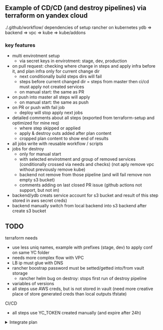 ## Example of CD/CD (and destroy pipelines) via terraform on yandex cloud

./.github/workflow/
dependencies of setup rancher on kubernetes
ydb => backend => vpc => kube => kube/addons

### key features
- multi envirotment setup
  - via secret keys in envirotment: stage, dev, production
- on pull request: checking where change in steps and apply infra before it, and plan infra only for current change dir
  - next conditionally build steps dirs will fail
  - steps before current changed dir = steps from master then ci/cd must apply not created services
  - on manual start: the same as PR
- on push into master all steps will apply
  - on manual start: the same as push
- on PR or push with fail job
  - deploy will stop apply next jobs
- detailed comments about all steps (exported from terraform-setup and optimized for mine req)
  - where step skipped or applied
  - apply & destroy outs added after plan content
  - cropped plan content to show end of results
- all jobs write with reusable workflow / scripts
- jobs for destroy
  - only for manual start
  - with selected envirotment and group of removed services (conditionally crossed via needs and checks)
  (not aply remove vpc without previously remove kube)
  - backend not remove from those pipeline (and will fail remove non empty s3 bucket)
  - comments adding on last closed PR issue (github actions not support, but not im)
- backend/ydb creats service account for s3 bucket and result of this step stored in aws secret creds)
- backend manually switch from local backend into s3 backend after create s3 bucket

## TODO
terraform needs
- use less uniq names, example with prefixes (stage, dev) to apply conf on same YC folder
- needs more complex flow with VPC
- LB ip must glue with DNS
- rancher boostrap password must be setted/getted into/from vault storage
  - rancher helm bug on destroy: stops first run of destroy pipeline
- variables of versions
- all steps use AWS creds, but is not stored in vault (need more creative place of store generated creds than local outputs tfstate)

CI/CD
- all steps use YC_TOKEN created manually (and expire after 24h)

<details>
  <summary>Integrate plan</summary>

Затащить ручной деплой кубера с rancher-ом в terraform
И посмотреть в чём будет разница между azure

`yc config profile activate default`
#https://yandex.cloud/en-ru/docs/tutorials/infrastructure-management/terraform-modules
- `yc iam service-account create --name terraform --folder-name terraform`
- `yc iam service-account list`

#https://yandex.cloud/en-ru/docs/iam/concepts/access-control/roles
- `yc resource-manager folder add-access-binding b1gsjjo950i2c5fs82pe --role admin --subject serviceAccount:aje9em2qi8p37a4lf138`

```
yc iam key create \
  --service-account-id aje9em2qi8p37a4lf138 \
  --folder-name terraform \
  --output key.json
```
=>
```
id: ajej1k719pvku10rc10s
service_account_id: ajeru7bh0mlfqiaulb4e
created_at: "2025-04-16T19:32:48.947714442Z"
key_algorithm: RSA_2048
```

Set up the CLI profile to run operations on behalf of the service account:
То есть, сервисный аккаунт должен иметь cli профиль, чтобы можно было переключаться между пользователями и их токенами
- `yc config profile create terraform`

Profile 'terraform' created and activated
- `yc config profile activate terraform`
- `yc config set service-account-key key.json`
- `yc config set cloud-id b1g4aoclmf5bfpmghgju`
`yc config set folder-id b1gsjjo950i2c5fs82pe`


Это надо проделывать до terraform validate и после изменения main.tf
#по-умолчанию только для текущей платформы
- `terraform init`

#добавляем стандартную
- `terraform providers lock -net-mirror=https://terraform-mirror.yandexcloud.net -platform=linux_amd64`
- `terraform plan`
- `terraform apply`

#after first apply error and not clear tokens, and as result used old token for kms
=> `terraform destroy`
=> rm all dirs & caches

#установка addon-ов не работает без публичного ip master ноды (из интерфейса работает)
#module "addons" {

#https://developer.hashicorp.com/terraform/cli/config/environment-variables
#order of steps setup
- `terraform plan -json | jq > plan.json`

</details>
